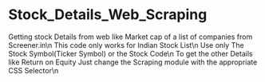 # Stock_Details_Web_Scraping
Getting stock Details from web like Market cap of a list of companies from Screener.in\n
This code only works for Indian Stock List\n
Use only The Stock Symbol(Ticker Symbol) or the Stock Code\n
To get the other Details like Return on Equity Just change the Scraping module with the appropriate CSS Selector\n
